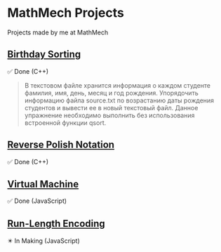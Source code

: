 # MathMech Projects
Projects made by me at MathMech

## [Birthday Sorting](https://github.com/aqerd/MathMech-Projects/tree/main/BirthdaySorting)
:white_check_mark: Done (C++)

> В текстовом файле хранится информация о каждом студенте фамилия, имя, день, месяц и год рождения. Упорядочить информацию файла source.txt по возрастанию даты рождения студентов и вывести ее в новый текстовый файл. Данное упражнение необходимо выполнить без использования встроенной функции qsort.

## [Reverse Polish Notation](https://github.com/aqerd/MathMech-Projects/tree/main/ReversePolishNotation)
:white_check_mark: Done (C++)

## [Virtual Machine](https://github.com/aqerd/MathMech-Projects/tree/main/VirtualMachine)
:white_check_mark: Done (JavaScript)

## [Run-Length Encoding](https://github.com/aqerd/MathMech-Projects/tree/main/RunLengthEncoding)
:eight_pointed_black_star:	In Making (JavaScript)
